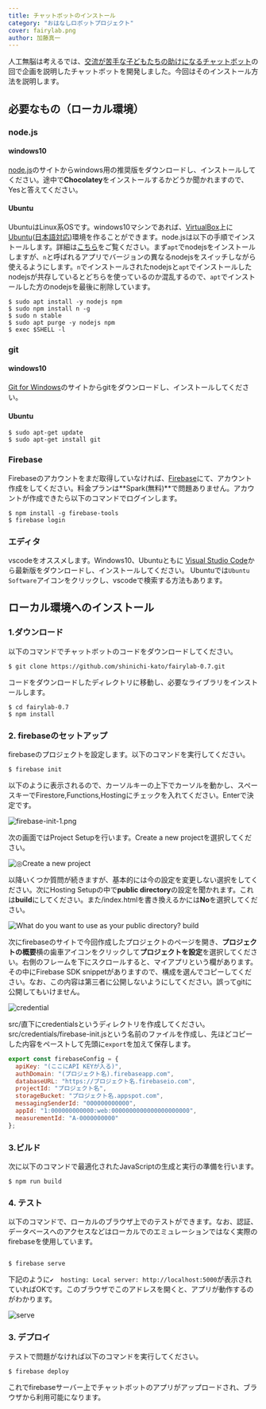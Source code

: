 ```yaml
---
title: チャットボットのインストール 
category: "おはなしロボットプロジェクト"
cover: fairylab.png
author: 加藤真一
---
```


人工無脳は考えるでは、[交流が苦手な子どもたちの助けになるチャットボット](../child-helper-bot/)の回で企画を説明したチャットボットを開発しました。今回はそのインストール方法を説明します。

## 必要なもの（ローカル環境）

### node.js

#### windows10

[node.js](https://nodejs.org/ja/)のサイトからwindows用の推奨版をダウンロードし、インストールしてください。途中で**Chocolatey**をインストールするかどうか聞かれますので、Yesと答えてください。



#### Ubuntu

UbuntuはLinux系OSです。windows10マシンであれば、[VirtualBox](https://www.virtualbox.org/)上に[Ubuntu](https://ubuntu.com/)([日本語対応](https://www.ubuntulinux.jp/ubuntu))環境を作ることができます。node.jsは以下の手順でインストールします。詳細は[こちら](https://qiita.com/seibe/items/36cef7df85fe2cefa3ea)をご覧ください。まず`apt`でnodejsをインストールしますが、`n`と呼ばれるアプリでバージョンの異なるnodejsをスイッチしながら使えるようにします。`n`でインストールされたnodejsと`apt`でインストールしたnodejsが共存しているとどちらを使っているのか混乱するので、`apt`でインストールした方のnodejsを最後に削除しています。

```shell-session
$ sudo apt install -y nodejs npm
$ sudo npm install n -g
$ sudo n stable
$ sudo apt purge -y nodejs npm
$ exec $SHELL -l
```

### git

#### windows10
[Git for Windows](https://gitforwindows.org/)のサイトからgitをダウンロードし、インストールしてください。

#### Ubuntu

```shell-session
$ sudo apt-get update
$ sudo apt-get install git
```


### Firebase
Firebaseのアカウントをまだ取得していなければ、[Firebase](https://firebase.google.com/)にて、アカウント作成をしてください。料金プランは**Spark(無料)**で問題ありません。アカウントが作成できたら以下のコマンドでログインします。

```shell-session
$ npm install -g firebase-tools
$ firebase login

```


### エディタ
vscodeをオススメします。Windows10、Ubuntuともに
[Visual Studio Code](https://code.visualstudio.com/)から最新版をダウンロードし、インストールしてください。
Ubuntuでは`Ubuntu Software`アイコンをクリックし、vscodeで検索する方法もあります。


## ローカル環境へのインストール

### 1.ダウンロード

以下のコマンドでチャットボットのコードをダウンロードしてください。

```shell-session
$ git clone https://github.com/shinichi-kato/fairylab-0.7.git
```

コードをダウンロードしたディレクトリに移動し、必要なライブラリをインストールします。

```shell-session
$ cd fairylab-0.7
$ npm install
```


### 2. firebaseのセットアップ
firebaseのプロジェクトを設定します。以下のコマンドを実行してください。

```shell-session
$ firebase init
```
以下のように表示されるので、カーソルキーの上下でカーソルを動かし、スペースキーでFirestore,Functions,Hostingにチェックを入れてください。Enterで決定です。

![firebase-init-1.png](./firebase-init-1.png)

次の画面ではProject Setupを行います。Create a new projectを選択してください。

![◎Create a new project](./firebase-init-2.png)

以降いくつか質問が続きますが、基本的には今の設定を変更しない選択をしてください。次にHosting Setupの中で**public directory**の設定を聞かれます。これは**build**にしてください。また/index.htmlを書き換えるかには**No**を選択してください。

![What do you want to use as your public directory? build](./firebase-init-3.png)

次にfirebaseのサイトで今回作成したプロジェクトのページを開き、**プロジェクトの概要**横の歯車アイコンをクリックして**プロジェクトを設定**を選択してください。右側のフレームを下にスクロールすると、マイアプリという欄があります。その中にFirebase SDK snippetがありますので、構成を選んでコピーしてください。なお、この内容は第三者に公開しないようにしてください。誤ってgitに公開してもいけません。

![credential](./firebase-auth-2.png)

src/直下にcredentialsというディレクトリを作成してください。src/credentials/firebase-init.jsという名前のファイルを作成し、先ほどコピーした内容をペーストして先頭に`export`を加えて保存します。

```js
export const firebaseConfig = {
  apiKey: "(ここにAPI KEYが入る)",
  authDomain: "(プロジェクト名).firebaseapp.com",
  databaseURL: "https://プロジェクト名.firebaseio.com",
  projectId: "プロジェクト名",
  storageBucket: "プロジェクト名.appspot.com",
  messagingSenderId: "000000000000",
  appId: "1:000000000000:web:0000000000000000000000",
  measurementId: "A-0000000000"
};
```

### 3.ビルド

次に以下のコマンドで最適化されたJavaScriptの生成と実行の準備を行います。

```shell-session
$ npm run build
```


### 4. テスト
以下のコマンドで、ローカルのブラウザ上でのテストができます。なお、認証、データベースへのアクセスなどはローカルでのエミュレーションではなく実際のfirebaseを使用しています。

```shell-session

$ firebase serve
```

下記のように`✔  hosting: Local server: http://localhost:5000`が表示されていればOKです。このブラウザでこのアドレスを開くと、アプリが動作するのがわかります。

![serve](./firebase-serve.png)


### 3. デプロイ

テストで問題がなければ以下のコマンドを実行してください。

```shell-session
$ firebase deploy
```

これでfirebaseサーバー上でチャットボットのアプリがアップロードされ、ブラウザから利用可能になります。


